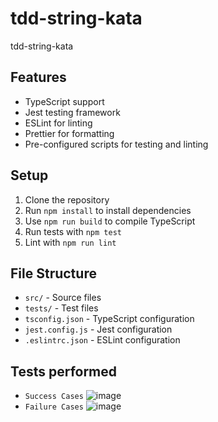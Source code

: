 # tdd-string-kata
tdd-string-kata

## Features
- TypeScript support
- Jest testing framework
- ESLint for linting
- Prettier for formatting
- Pre-configured scripts for testing and linting

## Setup
1. Clone the repository
2. Run `npm install` to install dependencies
3. Use `npm run build` to compile TypeScript
4. Run tests with `npm test`
5. Lint with `npm run lint`

## File Structure
- `src/` - Source files
- `tests/` - Test files
- `tsconfig.json` - TypeScript configuration
- `jest.config.js` - Jest configuration
- `.eslintrc.json` - ESLint configuration

## Tests performed
- `Success Cases`
![image](https://github.com/user-attachments/assets/ea901cfb-f380-4656-b7cc-93869d1dc48d)
- `Failure Cases`
![image](https://github.com/user-attachments/assets/4cf27a39-3abf-49d4-af35-4e4b2c503612)
